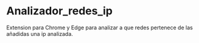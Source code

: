 # Analizador_redes_ip
Extension para Chrome y Edge para analizar a que redes pertenece de las añadidas una ip analizada.
